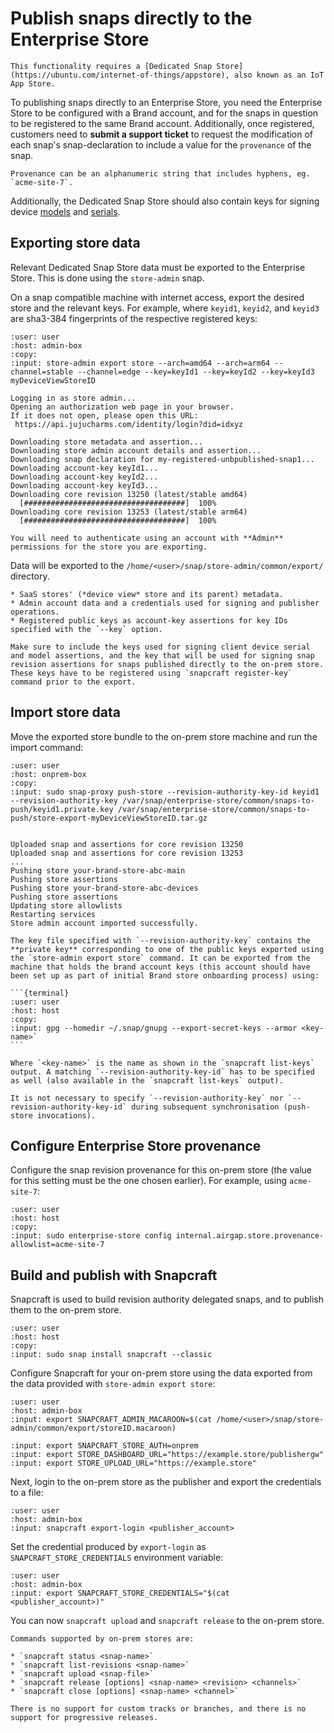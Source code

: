 # Publish snaps directly to the Enterprise Store

```{warning}
This functionality requires a [Dedicated Snap Store](https://ubuntu.com/internet-of-things/appstore), also known as an IoT App Store.
```

To publishing snaps directly to an Enterprise Store, you need the Enterprise Store
to be configured with a Brand account, and for the snaps in question to be
registered to the same Brand account. Additionally, once registered, customers
need to **submit a support ticket** to request the modification of each snap's
snap-declaration to include a value for the `provenance` of the snap.

```{note}
Provenance can be an alphanumeric string that includes hyphens, eg. `acme-site-7`.
```

Additionally, the Dedicated Snap Store should also contain keys for signing
device [models](https://ubuntu.com/core/docs/reference/assertions/model) and
[serials](https://ubuntu.com/core/docs/reference/assertions/serial).

## Exporting store data

Relevant Dedicated Snap Store data must be exported to the Enterprise Store. This
is done using the `store-admin` snap.

On a snap compatible machine with internet access, export the desired store and
the relevant keys. For example, where `keyid1`, `keyid2`, and `keyid3` are
sha3-384 fingerprints of the respective registered keys:

```{terminal}
:user: user
:host: admin-box
:copy:
:input: store-admin export store --arch=amd64 --arch=arm64 --channel=stable --channel=edge --key=keyId1 --key=keyId2 --key=keyId3 myDeviceViewStoreID

Logging in as store admin...
Opening an authorization web page in your browser.
If it does not open, please open this URL:
 https://api.jujucharms.com/identity/login?did=idxyz

Downloading store metadata and assertion...
Downloading store admin account details and assertion...
Downloading snap declaration for my-registered-unbpublished-snap1...
Downloading account-key keyId1...
Downloading account-key keyId2...
Downloading account-key keyId3...
Downloading core revision 13250 (latest/stable amd64)
  [####################################]  100%          
Downloading core revision 13253 (latest/stable arm64)
  [####################################]  100% 
```

```{note}
You will need to authenticate using an account with **Admin** permissions for the store you are exporting.
```

Data will be exported to the `/home/<user>/snap/store-admin/common/export/` directory.

```{dropdown} Exported data
* SaaS stores' (*device view* store and its parent) metadata.
* Admin account data and a credentials used for signing and publisher operations.
* Registered public keys as account-key assertions for key IDs specified with the `--key` option.
```

```{warning}
Make sure to include the keys used for signing client device serial and model assertions, and the key that will be used for signing snap revision assertions for snaps published directly to the on-prem store. These keys have to be registered using `snapcraft register-key` command prior to the export.
```

## Import store data

Move the exported store bundle to the on-prem store machine and run the import command:

```{terminal}
:user: user
:host: onprem-box
:copy:
:input: sudo snap-proxy push-store --revision-authority-key-id keyid1 --revision-authority-key /var/snap/enterprise-store/common/snaps-to-push/keyid1.private.key /var/snap/enterprise-store/common/snaps-to-push/store-export-myDeviceViewStoreID.tar.gz


Uploaded snap and assertions for core revision 13250
Uploaded snap and assertions for core revision 13253
...
Pushing store your-brand-store-abc-main
Pushing store assertions
Pushing store your-brand-store-abc-devices
Pushing store assertions
Updating store allowlists 
Restarting services
Store admin account imported successfully.
```

````{note}
The key file specified with `--revision-authority-key` contains the **private key** corresponding to one of the public keys exported using the `store-admin export store` command. It can be exported from the machine that holds the brand account keys (this account should have been set up as part of initial Brand store onboarding process) using:

```{terminal}
:user: user
:host: host
:copy:
:input: gpg --homedir ~/.snap/gnupg --export-secret-keys --armor <key-name>`
```

Where `<key-name>` is the name as shown in the `snapcraft list-keys` output. A matching `--revision-authority-key-id` has to be specified as well (also available in the `snapcraft list-keys` output).

It is not necessary to specify `--revision-authority-key` nor `--revision-authority-key-id` during subsequent synchronisation (push-store invocations).
````

## Configure Enterprise Store provenance

Configure the snap revision provenance for this on-prem store (the value for this setting must be the one chosen earlier). For example, using `acme-site-7`:

```{terminal}
:user: user
:host: host
:copy:
:input: sudo enterprise-store config internal.airgap.store.provenance-allowlist=acme-site-7
```

## Build and publish with Snapcraft

Snapcraft is used to build revision authority delegated snaps, and to publish them to the on-prem store.


```{terminal}
:user: user
:host: host
:copy:
:input: sudo snap install snapcraft --classic
```

Configure Snapcraft for your on-prem store using the data exported from the data provided with `store-admin export store`:

```{terminal}
:user: user
:host: admin-box
:input: export SNAPCRAFT_ADMIN_MACAROON=$(cat /home/<user>/snap/store-admin/common/export/storeID.macaroon)

:input: export SNAPCRAFT_STORE_AUTH=onprem
:input: export STORE_DASHBOARD_URL="https://example.store/publishergw"
:input: export STORE_UPLOAD_URL="https://example.store"
```

Next, login to the on-prem store as the publisher and export the credentials to a file:


```{terminal}
:user: user
:host: admin-box
:input: snapcraft export-login <publisher_account>
```

Set the credential produced by `export-login` as `SNAPCRAFT_STORE_CREDENTIALS` environment variable:

```{terminal}
:user: user
:host: admin-box
:input: export SNAPCRAFT_STORE_CREDENTIALS="$(cat <publisher_account>)"
```

You can now `snapcraft upload` and `snapcraft release` to the on-prem store.

```{note}
Commands supported by on-prem stores are:

* `snapcraft status <snap-name>`
* `snapcraft list-revisions <snap-name>`
* `snapcraft upload <snap-file>`
* `snapcraft release [options] <snap-name> <revision> <channels>`
* `snapcraft close [options] <snap-name> <channel>`
```

```{warning}
There is no support for custom tracks or branches, and there is no support for progressive releases.
```